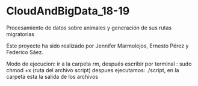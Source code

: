 # CloudAndBigData_18-19
Procesamiento de datos sobre animales y generación de sus rutas migratorias

Este proyecto ha sido realizado por Jennifer Marmolejos, Ernesto Pérez y Federico Sáez.

Modo de ejecucion: 
ir a la carpeta rm, después escribir por terminal : sudo chmod +x (ruta del archivo script)
despues ejecutamos: ./script, en la carpeta esta la salida de los archivos


